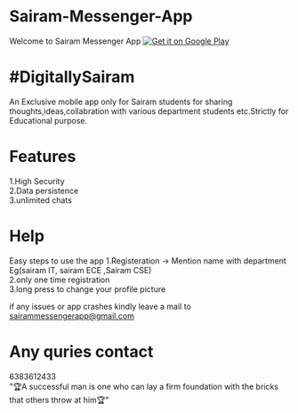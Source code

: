 # Sairam-Messenger-App

Welcome to Sairam Messenger App 
[![Get it on Google Play](https://play.google.com/intl/en_us/badges/images/badge_new.png)](https://github.com/Balaji-star/Sairam-Messenger-App/releases/download/V1/test.apk)

# #DigitallySairam
An Exclusive mobile app only for Sairam students for sharing thoughts,ideas,collabration with various department students
 etc.Strictly for Educational purpose.

# Features 
1.High Security<br/>
2.Data persistence</br>
3.unlimited chats

# Help
Easy steps to use the app
1.Registeration -> Mention name with department Eg(sairam IT, sairam ECE ,Sairam CSE)</br>
2.only one time registration</br>
3.long press to change your profile picture</br>

if any issues or app crashes kindly leave a mail to sairammessengerapp@gmail.com
# Any quries contact
6383612433</br>
"🏆A successful man is one who can lay a firm foundation with the bricks that others throw at him🏆"

